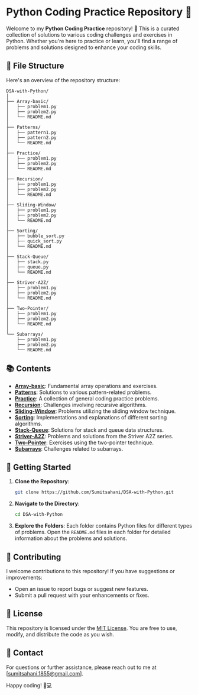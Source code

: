 # Python Coding Practice Repository 🚀

Welcome to my **Python Coding Practice** repository! 🎉 This is a curated collection of solutions to various coding challenges and exercises in Python. Whether you're here to practice or learn, you'll find a range of problems and solutions designed to enhance your coding skills.

## 📂 File Structure

Here's an overview of the repository structure:

```
DSA-with-Python/
│
├── Array-basic/
│   ├── problem1.py
│   ├── problem2.py
│   └── README.md
│
├── Patterns/
│   ├── pattern1.py
│   ├── pattern2.py
│   └── README.md
│
├── Practice/
│   ├── problem1.py
│   ├── problem2.py
│   └── README.md
│
├── Recursion/
│   ├── problem1.py
│   ├── problem2.py
│   └── README.md
│
├── Sliding-Window/
│   ├── problem1.py
│   ├── problem2.py
│   └── README.md
│
├── Sorting/
│   ├── bubble_sort.py
│   ├── quick_sort.py
│   └── README.md
│
├── Stack-Queue/
│   ├── stack.py
│   ├── queue.py
│   └── README.md
│
├── Striver-A2Z/
│   ├── problem1.py
│   ├── problem2.py
│   └── README.md
│
├── Two-Pointer/
│   ├── problem1.py
│   ├── problem2.py
│   └── README.md
│
└── Subarrays/
    ├── problem1.py
    ├── problem2.py
    └── README.md
```

## 📚 Contents

- **[Array-basic](./Array-basic)**: Fundamental array operations and exercises.
- **[Patterns](./Patterns)**: Solutions to various pattern-related problems.
- **[Practice](./Practice)**: A collection of general coding practice problems.
- **[Recursion](./Recursion)**: Challenges involving recursive algorithms.
- **[Sliding-Window](./Sliding-Window)**: Problems utilizing the sliding window technique.
- **[Sorting](./Sorting)**: Implementations and explanations of different sorting algorithms.
- **[Stack-Queue](./Stack-Queue)**: Solutions for stack and queue data structures.
- **[Striver-A2Z](./Striver-A2Z)**: Problems and solutions from the Striver A2Z series.
- **[Two-Pointer](./Two-Pointer)**: Exercises using the two-pointer technique.
- **[Subarrays](./Subarrays)**: Challenges related to subarrays.

## 🚀 Getting Started

1. **Clone the Repository**:
    ```bash
    git clone https://github.com/Sumitsahani/DSA-with-Python.git
    ```

2. **Navigate to the Directory**:
    ```bash
    cd DSA-with-Python
    ```

3. **Explore the Folders**: Each folder contains Python files for different types of problems. Open the `README.md` files in each folder for detailed information about the problems and solutions.

## 🤝 Contributing

I welcome contributions to this repository! If you have suggestions or improvements:

- Open an issue to report bugs or suggest new features.
- Submit a pull request with your enhancements or fixes.

## 📜 License

This repository is licensed under the [MIT License](LICENSE). You are free to use, modify, and distribute the code as you wish.

## 📧 Contact

For questions or further assistance, please reach out to me at [sumitsahani.1855@gmail.com].

Happy coding! 🐍💻
